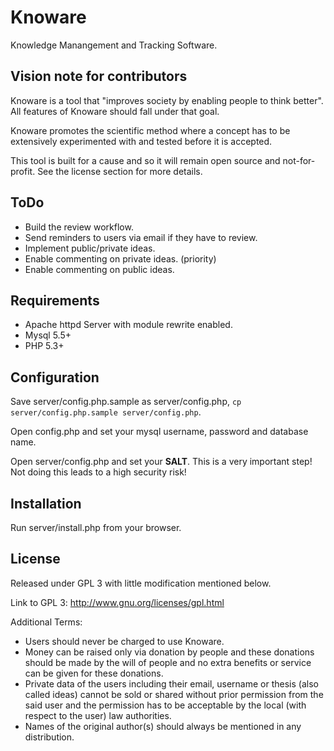 Knoware
=======

Knowledge Manangement and Tracking Software.

Vision note for contributors
----------------------------

Knoware is a tool that "improves society by enabling people to think better". All features of Knoware should fall under that goal.

Knoware promotes the scientific method where a concept has to be extensively experimented with and tested before it is accepted.

This tool is built for a cause and so it will remain open source and not-for-profit. See the license section for more details.

ToDo
----

* Build the review workflow.
* Send reminders to users via email if they have to review.
* Implement public/private ideas.
* Enable commenting on private ideas. (priority)
* Enable commenting on public ideas.

Requirements
------------

* Apache httpd Server with module rewrite enabled.
* Mysql 5.5+
* PHP 5.3+

Configuration
-------------

Save server/config.php.sample as server/config.php, `cp server/config.php.sample server/config.php`.

Open config.php and set your mysql username, password and database name.

Open server/config.php and set your **SALT**. This is a very important step! Not doing this leads to a high security risk!

Installation
------------

Run server/install.php from your browser.

License
-------

Released under GPL 3 with little modification mentioned below.

Link to GPL 3: http://www.gnu.org/licenses/gpl.html

Additional Terms:

* Users should never be charged to use Knoware.
* Money can be raised only via donation by people and these donations should be made by the will of people and no extra benefits or service can be given for these donations.
* Private data of the users including their email, username or thesis (also called ideas) cannot be sold or shared without prior permission from the said user and the permission has to be acceptable by the local (with respect to the user) law authorities.
* Names of the original author(s) should always be mentioned in any distribution.
